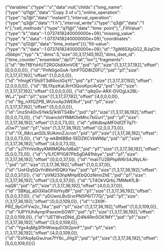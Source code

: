 {"Variables":{"type":"o","data":null,"childs":{"long_name":{"type":"q11@l","data":"Copy 3 of u"},"online_operation":{"type":"q7@l","data":"instant"},"interval_operation":{"type":"q3@l","data":"1 h"},"interval_write":{"type":"q3@l","data":"1 h"},"cell_methods":{"type":"q11@l","data":"time: point"},"_FillValue":{"type":"k","data":-1.0737418240000000e+09},"missing_value":{"type":"k","data":-1.0737418240000000e+09},"coordinates":{"type":"q12@l","data":"time_instant"}}},"fill-value":{"type":"k","data":-1.0737418240000000e+09},"id":"7gW6SXpGG2_RJqCHrJSbbjm","typ":"k","dims":5,"size":[0,3,17,145,192],"dims_dset_id":["time_counter","ensemble","dp17","lat","lon"],"fragments":[{"id":"9tr7fBYsHUT2RGGtdiXmVOE","pid":"p1","size":[1,3,17,37,192],"offset":[0,0,0,0,0]},
{"id":"PnN0goGoA-1zhP7GD8tZ0FU","pid":"p1","size":[1,3,17,37,192],"offset":[1,0,0,0,0]},
{"id":"hfnigKY5Is9T3df4octGqYt","pid":"p1","size":[1,3,17,37,192],"offset":[2,0,0,0,0]},
{"id":"BLfXpzKaLRrH3QooKpciArQ","pid":"p1","size":[1,3,17,37,192],"offset":[3,0,0,0,0]},
{"id":"q8qGv-ARX-DVOgLk2BL-WLJ","pid":"p1","size":[1,3,17,37,192],"offset":[4,0,0,0,0]},
{"id":"9g_nXfQZPB_WUvxAp3WERuf","pid":"p1","size":[1,3,17,37,192],"offset":[5,0,0,0,0]},
{"id":"JnzSh40ivSYekSj1kWTS4Bv","pid":"p1","size":[1,3,17,36,192],"offset":[0,0,0,73,0]},
{"id":"VoancblYfNMOleMhc7bGurI","pid":"p1","size":[1,3,17,36,192],"offset":[1,0,0,73,0]},
{"id":"y6KdbspMF0dfZF7q71-JOw7","pid":"p1","size":[1,3,17,36,192],"offset":[2,0,0,73,0]},
{"id":"lX_IMcLanS0L9UAmnZJcron","pid":"p1","size":[1,3,17,36,192],"offset":[3,0,0,73,0]},
{"id":"g-wkBt6BBd-5EDZKCVbWNlp","pid":"p1","size":[1,3,17,36,192],"offset":[4,0,0,73,0]},
{"id":"yJ7lYnVo9yyKM9MQNu1d8aS","pid":"p1","size":[1,3,17,36,192],"offset":[5,0,0,73,0]},
{"id":"y1LfCfP1G87PbSgDA81hbye","pid":"p1","size":[1,3,17,36,192],"offset":[0,0,0,37,0]},
{"id":"maiiTU2BPhpW6rS4JNyLAi-","pid":"p1","size":[1,3,17,36,192],"offset":[1,0,0,37,0]},
{"id":"UoH2q5QvYn8tlvHDQKlrYau","pid":"p1","size":[1,3,17,36,192],"offset":[2,0,0,37,0]},
{"id":"pVM233hpMHpIEbQOzNmnZhE","pid":"p1","size":[1,3,17,36,192],"offset":[3,0,0,37,0]},
{"id":"LT4OkVQrbL7MMeKfLB-nqQ6","pid":"p1","size":[1,3,17,36,192],"offset":[4,0,0,37,0]},
{"id":"SBKpj_aDl3XlaOFiIoYsyBF","pid":"p1","size":[1,3,17,36,192],"offset":[5,0,0,37,0]},
{"id":"yDUwnLBvSrxrPN5P6iT77Gj","pid":"p1","size":[1,3,17,36,192],"offset":[0,0,0,109,0]},
{"id":"c3X9f-PRZ_9pCrFVw2c_TAa","pid":"p1","size":[1,3,17,36,192],"offset":[1,0,0,109,0]},
{"id":"lUPYlUhAyrqrIPaxximSOW1","pid":"p1","size":[1,3,17,36,192],"offset":[2,0,0,109,0]},
{"id":"UETWvzDNd_jD4N4Rm5OX1MY","pid":"p1","size":[1,3,17,36,192],"offset":[3,0,0,109,0]},
{"id":"Ygx4qMg3f1HWwquDOlt2pmF","pid":"p1","size":[1,3,17,36,192],"offset":[4,0,0,109,0]},
{"id":"EsYAq4pGwJrue7fY6c_JHg3","pid":"p1","size":[1,3,17,36,192],"offset":[5,0,0,109,0]}]}